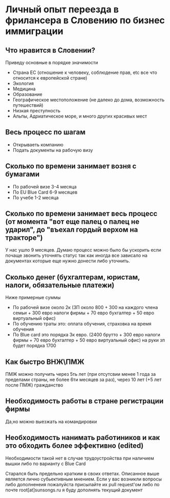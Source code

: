 # Личный опыт переезда в фрилансера в Словению по бизнес иммиграции

## Что нравится в Словении?
Приведу основные в порядке значимости
- Страна ЕС (отношение к человеку, соблюдение прав, etc все что относится к европейской стране)
- Экология
- Медицина
- Образование
- Географическое местоположение (не далеко до дома, возможность путешествий)
- Низкая преступность
- Альпы, Адриатическое море, и много других красивых мест

## Весь процесс по шагам
- Открываеть компанию
- Подать документы на рабочую визу

## Сколько по времени занимает возня с бумагами
- По рабочей визе 3-4 месяца
- По EU Blue Card 6-9 месяцев
- По учебе 1-2 месяца

## Сколько по времени занимает весь процесс (от момента "вот еще палец о палец не ударил", до "въехал гордый верхом на тракторе")
У нас ушло 9 месяцев. Думаю процесс можно было бы ускорить если почаще звонить уточнять статус так как иногда все зависало на документах которые еще нужно донести либо уточнить.

## Сколько денег (бухгалтерам, юристам, налоги, обязательные платежи)
Ниже примерные суммы
- По рабочей визе около 2к (ЗП около 800 + 300 на каждого члена семьи + 300 евро налоги фирмы + 70 евро бухгалтер + 50 евро виртуальный офис)
- По обучению траты это: оплата обучения, страховка на время обучения
- По Blue card это порядка 3к евро. (2400 брутто + 300 евро налоги фирмы + 70 евро бухгалтер + 50 евро виртуальный офис) на руки зп будет порядка 1700

## Как быстро ВНЖ\ПМЖ
ПМЖ можно получить через 5ть лет (при отсутсвии менее 1 года за пределами страны, не более 6ти месяцев за раз), через 10 лет (+5 лет после ПМЖ) гражданство

## Необходимость работы в стране регистрации фирмы
Да,но можно выезжать на командировки

## Необходимость нанимать работиников и как это обходить более эффективно (edited)
Необходимости такой нет в случае трудоустройства при наличием вышки либо по варианту с Blue Card

Старался быть предельно кратким в своих ответах. Описанное выше является лично субьективным мнением. Если у вас возникли вопросы либо дополненеия пожалуйста присылайте их pull request'ом либо по почте root[at]sunsongs.ru я буду дополнять текущий документ
